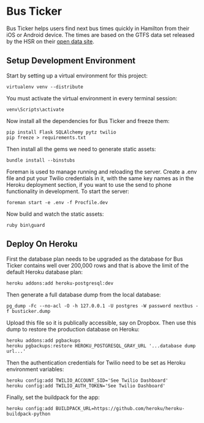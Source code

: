 # Bus Ticker

Bus Ticker helps users find next bus times quickly in Hamilton from their
iOS or Android device.  The times are based on the GTFS data set released by the
HSR on their [open data site](http://www.hamilton.ca/ProjectsInitiatives/OpenData/).

## Setup Development Environment

Start by setting up a virtual environment for this project:

    virtualenv venv --distribute

You must activate the virtual environment in every terminal session:

    venv\Scripts\activate

Now install all the dependencies for Bus Ticker and freeze them:

    pip install Flask SQLAlchemy pytz twilio
    pip freeze > requirements.txt

Then install all the gems we need to generate static assets:

    bundle install --binstubs

Foreman is used to manage running and reloading the server.  Create a .env file
and put your Twilio credentials in it, with the same key names as in the Heroku
deployment section, if you want to use the send to phone functionality in
development.  To start the server:

    foreman start -e .env -f Procfile.dev

Now build and watch the static assets:

    ruby bin\guard


## Deploy On Heroku

First the database plan needs to be upgraded as the database for Bus Ticker
contains well over 200,000 rows and that is above the limit of the default
Heroku database plan:

    heroku addons:add heroku-postgresql:dev

Then generate a full database dump from the local database:

    pg_dump -Fc --no-acl -O -h 127.0.0.1 -U postgres -W password nextbus -f busticker.dump

Upload this file so it is publically accessible, say on Dropbox. Then use this
dump to restore the production database on Heroku:

    heroku addons:add pgbackups
    heroku pgbackups:restore HEROKU_POSTGRESQL_GRAY_URL '...database dump url...'

Then the authentication credentials for Twilio need to be set as Heroku
environment variables:

    heroku config:add TWILIO_ACCOUNT_SID='See Twilio Dashboard'
    heroku config:add TWILIO_AUTH_TOKEN='See Twilio Dashboard'

Finally, set the buildpack for the app:

    heroku config:add BUILDPACK_URL=https://github.com/heroku/heroku-buildpack-python
